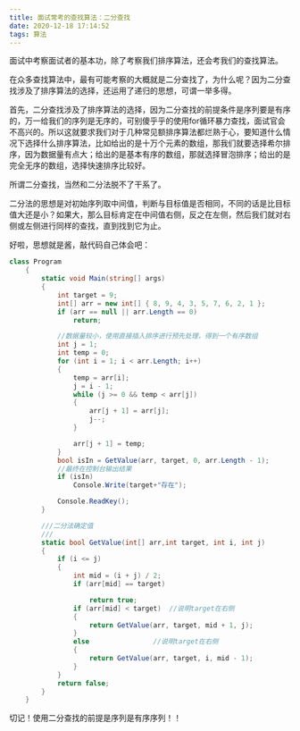 ```yaml
---
title: 面试常考的查找算法：二分查找
date: 2020-12-18 17:14:52
tags: 算法
---
```

面试中考察面试者的基本功，除了考察我们排序算法，还会考我们的查找算法。

在众多查找算法中，最有可能考察的大概就是二分查找了，为什么呢？因为二分查找涉及了排序算法的选择，还运用了递归的思想，可谓一举多得。
<!-- more -->
首先，二分查找涉及了排序算法的选择，因为二分查找的前提条件是序列要是有序的，万一给我们的序列是无序的，可别傻乎乎的使用for循环暴力查找，面试官会不高兴的。所以这就要求我们对于几种常见额排序算法都烂熟于心，要知道什么情况下选择什么排序算法，比如给出的是十万个元素的数组，那我们就要选择希尔排序，因为数据量有点大；给出的是基本有序的数组，那就选择冒泡排序；给出的是完全无序的数组，选择快速排序比较好。

所谓二分查找，当然和二分法脱不了干系了。

二分法的思想是对初始序列取中间值，判断与目标值是否相同，不同的话是比目标值大还是小？如果大，那么目标肯定在中间值右侧，反之在左侧，然后我们就对右侧或左侧进行同样的查找，直到找到它为止。

好啦，思想就是酱，敲代码自己体会吧：

```C#
class Program
    {
        static void Main(string[] args)
        {
            int target = 9;
            int[] arr = new int[] { 8, 9, 4, 3, 5, 7, 6, 2, 1 };
            if (arr == null || arr.Length == 0)
                return;

            //数据量较小，使用直接插入排序进行预先处理，得到一个有序数组
            int j = 1;
            int temp = 0;
            for (int i = 1; i < arr.Length; i++)
            {
                temp = arr[i];
                j = i - 1;
                while (j >= 0 && temp < arr[j])
                {
                    arr[j + 1] = arr[j];
                    j--;
                }

                arr[j + 1] = temp;
            }
            bool isIn = GetValue(arr, target, 0, arr.Length - 1);
            //最终在控制台输出结果
            if (isIn)
                Console.Write(target+"存在");

            Console.ReadKey();
        }

        ///二分法确定值
        ///
        static bool GetValue(int[] arr,int target, int i, int j)
        {
            if (i <= j)
            {
                int mid = (i + j) / 2;
                if (arr[mid] == target)

                    return true;
                if (arr[mid] < target)  //说明target在右侧
                {
                    return GetValue(arr, target, mid + 1, j);
                }
                else                //说明target在右侧
                {
                    return GetValue(arr, target, i, mid - 1);
                }
            }
            return false;
        }
    }
```

切记！使用二分查找的前提是序列是有序序列！！